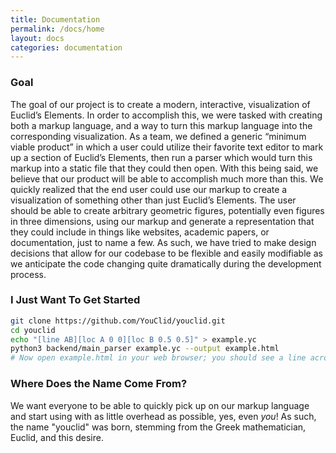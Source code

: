 ```yaml
---
title: Documentation
permalink: /docs/home
layout: docs
categories: documentation
---
```


### Goal
The goal of our project is to create a modern, interactive, visualization of Euclid’s Elements.
In order to accomplish this, we were tasked with creating both a markup language, and a way to turn this markup language into the corresponding visualization.
As a team, we defined a generic “minimum viable product” in which a user could utilize their favorite text editor to mark up a section of Euclid’s Elements, then run a parser which would turn this markup into a static file that they could then open.
With this being said, we believe that our product will be able to accomplish much more than this.
We quickly realized that the end user could use our markup to create a visualization of something other than just Euclid’s Elements.
The user should be able to create arbitrary geometric figures, potentially even figures in three dimensions, using our markup and generate a representation that they could include in things like websites, academic papers, or documentation, just to name a few.
As such, we have tried to make design decisions that allow for our codebase to be flexible and easily modifiable as we anticipate the code changing quite dramatically during the development process.

### I Just Want To Get Started
```bash
git clone https://github.com/YouClid/youclid.git
cd youclid
echo "[line AB][loc A 0 0][loc B 0.5 0.5]" > example.yc
python3 backend/main_parser example.yc --output example.html
# Now open example.html in your web browser; you should see a line across the screen
```

### Where Does the Name Come From?
We want everyone to be able to quickly pick up on our markup language and start using with as little overhead as possible, yes, even *you*!
As such, the name "youclid" was born, stemming from the Greek mathematician, Euclid, and this desire.
